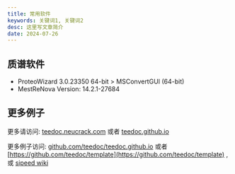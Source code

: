 ```yaml
---
title: 常用软件
keywords: 关键词1, 关键词2
desc: 这里写文章简介
date: 2024-07-26
---
```


## 质谱软件

* ProteoWizard 3.0.23350 64-bit > MSConvertGUI (64-bit)
* MestReNova Version: 14.2.1-27684

## 更多例子

更多请访问: [teedoc.neucrack.com](https://teedoc.neucrack.com/) 或者 [teedoc.github.io](https://teedoc.github.io/)

更多例子访问: [github.com/teedoc/teedoc.github.io](https://github.com/teedoc/teedoc.github.io) 或者 [https://github.com/teedoc/template](https://github.com/teedoc/template) , 或 [sipeed wiki](https://github.com/sipeed/sipeed_wiki)


